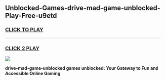 
## Unblocked-Games-drive-mad-game-unblocked-Play-Free-u9etd
<h3>
<a href="https://premium76.site?title=drive-mad-game-unblocked&ref=17A">CLICK TO PLAY</a></h3>
<hr>

<h3>
<a href="https://premium76.site?title=drive-mad-game-unblocked&ref=17A">CLICK 2 PLAY</a>
  
</h3>

<a href="https://premium76.site?title=drive-mad-game-unblocked&ref=17A"><img src="https://clearcache.store/games.png"></a>


**drive-mad-game-unblocked games unblocked: Your Gateway to Fun and Accessible Online Gaming**
